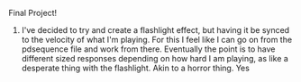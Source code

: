 Final Project!

1. I've decided to try and create a flashlight effect, but having it be synced to the velocity of what I'm playing. For this I feel like I can go on from the pdsequence file and work from there. Eventually the point is to have different sized responses depending on how hard I am playing, as like a desperate thing with the flashlight. Akin to a horror thing. Yes